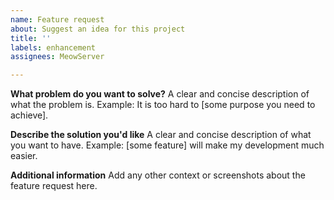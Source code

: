 ```yaml
---
name: Feature request
about: Suggest an idea for this project
title: ''
labels: enhancement
assignees: MeowServer

---
```


**What problem do you want to solve?**
A clear and concise description of what the problem is. 
Example: It is too hard to [some purpose you need to achieve].

**Describe the solution you'd like**
A clear and concise description of what you want to have.
Example: [some feature] will make my development much easier.

**Additional information**
Add any other context or screenshots about the feature request here.
